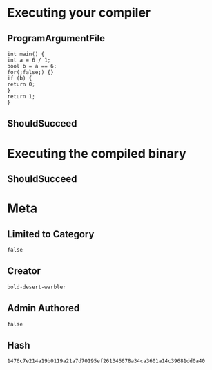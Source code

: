 # Executing your compiler

## ProgramArgumentFile

```
int main() {
int a = 6 / 1;
bool b = a == 6;
for(;false;) {}
if (b) {
return 0;
}
return 1;
}
```

## ShouldSucceed

# Executing the compiled binary

## ShouldSucceed

# Meta

## Limited to Category

```
false
```

## Creator

```
bold-desert-warbler
```

## Admin Authored

```
false
```

## Hash

```
1476c7e214a19b0119a21a7d70195ef261346678a34ca3601a14c39681dd0a40
```
